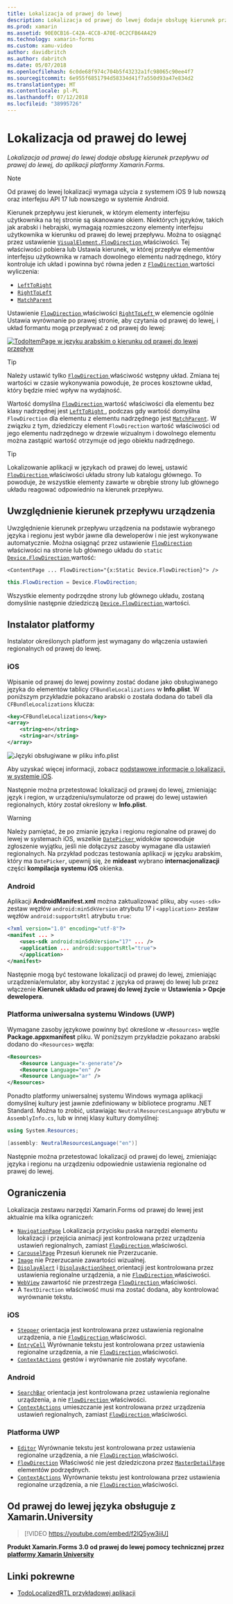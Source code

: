 ```yaml
---
title: Lokalizacja od prawej do lewej
description: Lokalizacja od prawej do lewej dodaje obsługę kierunek przepływu od prawej do lewej, do aplikacji platformy Xamarin.Forms.
ms.prod: xamarin
ms.assetid: 90E0CB16-C42A-4CC8-A70E-0C2CFB64A429
ms.technology: xamarin-forms
ms.custom: xamu-video
author: davidbritch
ms.author: dabritch
ms.date: 05/07/2018
ms.openlocfilehash: 6c0de68f974c704b5f43232a1fc98065c90ee4f7
ms.sourcegitcommit: 6e955f6851794d58334d41f7a550d93a47e834d2
ms.translationtype: MT
ms.contentlocale: pl-PL
ms.lasthandoff: 07/12/2018
ms.locfileid: "38995726"
---
```

# <a name="right-to-left-localization"></a>Lokalizacja od prawej do lewej

_Lokalizacja od prawej do lewej dodaje obsługę kierunek przepływu od prawej do lewej, do aplikacji platformy Xamarin.Forms._

> [!NOTE]
> Od prawej do lewej lokalizacji wymaga użycia z systemem iOS 9 lub nowszą oraz interfejsu API 17 lub nowszego w systemie Android.

Kierunek przepływu jest kierunek, w którym elementy interfejsu użytkownika na tej stronie są skanowane okiem. Niektórych języków, takich jak arabski i hebrajski, wymagają rozmieszczony elementy interfejsu użytkownika w kierunku od prawej do lewej przepływu. Można to osiągnąć przez ustawienie [ `VisualElement.FlowDirection` ](xref:Xamarin.Forms.VisualElement.FlowDirection) właściwości. Tej właściwości pobiera lub Ustawia kierunek, w której przepływ elementów interfejsu użytkownika w ramach dowolnego elementu nadrzędnego, który kontroluje ich układ i powinna być równa jeden z [ `FlowDirection` ](xref:Xamarin.Forms.FlowDirection) wartości wyliczenia:

- [`LeftToRight`](xref:Xamarin.Forms.FlowDirection.LeftToRight)
- [`RightToLeft`](xref:Xamarin.Forms.FlowDirection.RightToLeft)
- [`MatchParent`](xref:Xamarin.Forms.FlowDirection.MatchParent)

Ustawienie [ `FlowDirection` ](xref:Xamarin.Forms.VisualElement.FlowDirection) właściwości [ `RightToLeft` ](xref:Xamarin.Forms.FlowDirection.RightToLeft) w elemencie ogólnie Ustawia wyrównanie po prawej stronie, aby czytania od prawej do lewej, i układ formantu mogą przepływać z od prawej do lewej:

[![TodoItemPage w języku arabskim o kierunku od prawej do lewej przepływ](rtl-images/TodoItemPage-Arabic.png "TodoItemPage w języku arabskim o kierunku od prawej do lewej przepływ")](rtl-images/TodoItemPage-Arabic-Large.png#lightbox "TodoItemPage w języku arabskim o kierunku od prawej do lewej przepływu")

> [!TIP]
> Należy ustawić tylko [ `FlowDirection` ](xref:Xamarin.Forms.VisualElement.FlowDirection) właściwość wstępny układ. Zmiana tej wartości w czasie wykonywania powoduje, że proces kosztowne układ, który będzie mieć wpływ na wydajność.

Wartość domyślna [ `FlowDirection` ](xref:Xamarin.Forms.VisualElement.FlowDirection) wartość właściwości dla elementu bez klasy nadrzędnej jest [ `LeftToRight` ](xref:Xamarin.Forms.FlowDirection.LeftToRight), podczas gdy wartość domyślna `FlowDirection` dla elementu z elementu nadrzędnego jest [ `MatchParent`](xref:Xamarin.Forms.FlowDirection.MatchParent). W związku z tym, dziedziczy element `FlowDirection` wartość właściwości od jego elementu nadrzędnego w drzewie wizualnym i dowolnego elementu można zastąpić wartość otrzymuje od jego obiektu nadrzędnego.

> [!TIP]
> Lokalizowanie aplikacji w językach od prawej do lewej, ustawić [ `FlowDirection` ](xref:Xamarin.Forms.VisualElement.FlowDirection) właściwości układu strony lub katalogu głównego. To powoduje, że wszystkie elementy zawarte w obrębie strony lub głównego układu reagować odpowiednio na kierunek przepływu.

## <a name="respecting-device-flow-direction"></a>Uwzględnienie kierunek przepływu urządzenia

Uwzględnienie kierunek przepływu urządzenia na podstawie wybranego języka i regionu jest wybór jawne dla deweloperów i nie jest wykonywane automatycznie. Można osiągnąć przez ustawienie [ `FlowDirection` ](xref:Xamarin.Forms.VisualElement.FlowDirection) właściwości na stronie lub głównego układu do `static` [ `Device.FlowDirection` ](xref:Xamarin.Forms.Device.FlowDirection) wartość:

```xaml
<ContentPage ... FlowDirection="{x:Static Device.FlowDirection}"> />
```

```csharp
this.FlowDirection = Device.FlowDirection;
```

Wszystkie elementy podrzędne strony lub głównego układu, zostaną domyślnie następnie dziedziczą [ `Device.FlowDirection` ](xref:Xamarin.Forms.Device.FlowDirection) wartości.

## <a name="platform-setup"></a>Instalator platformy

Instalator określonych platform jest wymagany do włączenia ustawień regionalnych od prawej do lewej.

### <a name="ios"></a>iOS

Wpisanie od prawej do lewej powinny zostać dodane jako obsługiwanego języka do elementów tablicy `CFBundleLocalizations` w **Info.plist**. W poniższym przykładzie pokazano arabski o została dodana do tabeli dla `CFBundleLocalizations` klucza:

```xml
<key>CFBundleLocalizations</key>
<array>
    <string>en</string>
    <string>ar</string>
</array>
```

![Języki obsługiwane w pliku info.plist](rtl-images/ios-locales.png "Info.plist obsługiwane języki")

Aby uzyskać więcej informacji, zobacz [podstawowe informacje o lokalizacji, w systemie iOS](https://docs.microsoft.com/en-gb/xamarin/ios/app-fundamentals/localization/#localization-basics-in-ios).

Następnie można przetestować lokalizacji od prawej do lewej, zmieniając język i region, w urządzeniu/symulatorze od prawej do lewej ustawień regionalnych, który został określony w **Info.plist**.

> [!WARNING]
> Należy pamiętać, że po zmianie języka i regionu regionalne od prawej do lewej w systemach iOS, wszelkie [ `DatePicker` ](xref:Xamarin.Forms.DatePicker) widoków spowoduje zgłoszenie wyjątku, jeśli nie dołączysz zasoby wymagane dla ustawień regionalnych. Na przykład podczas testowania aplikacji w języku arabskim, który ma `DatePicker`, upewnij się, że **mideast** wybrano **internacjonalizacji** części **kompilacja systemu iOS** okienka.

### <a name="android"></a>Android

Aplikacji **AndroidManifest.xml** można zaktualizować pliku, aby `<uses-sdk>` zestaw węzłów `android:minSdkVersion` atrybutu 17 i `<application>` zestaw węzłów `android:supportsRtl` atrybutu `true`:

```xml
<?xml version="1.0" encoding="utf-8"?>
<manifest ... >
    <uses-sdk android:minSdkVersion="17" ... />
    <application ... android:supportsRtl="true">
    </application>
</manifest>
```

Następnie mogą być testowane lokalizacji od prawej do lewej, zmieniając urządzenia/emulator, aby korzystać z języka od prawej do lewej lub przez włączenie **Kierunek układu od prawej do lewej życie** w **Ustawienia > Opcje dewelopera**.

### <a name="universal-windows-platform-uwp"></a>Platforma uniwersalna systemu Windows (UWP)

Wymagane zasoby językowe powinny być określone w `<Resources>` węźle **Package.appxmanifest** pliku. W poniższym przykładzie pokazano arabski dodano do `<Resources>` węzła:

```xml
<Resources>
    <Resource Language="x-generate"/>
    <Resource Language="en" />
    <Resource Language="ar" />
</Resources>
```

Ponadto platformy uniwersalnej systemu Windows wymaga aplikacji domyślnej kultury jest jawnie zdefiniowany w bibliotece programu .NET Standard. Można to zrobić, ustawiając `NeutralResourcesLanguage` atrybutu w `AssemblyInfo.cs`, lub w innej klasy kultury domyślnej:

```csharp
using System.Resources;

[assembly: NeutralResourcesLanguage("en")]
```

Następnie można przetestować lokalizacji od prawej do lewej, zmieniając języka i regionu na urządzeniu odpowiednie ustawienia regionalne od prawej do lewej.

## <a name="limitations"></a>Ograniczenia

Lokalizacja zestawu narzędzi Xamarin.Forms od prawej do lewej jest aktualnie ma kilka ograniczeń:

- [`NavigationPage`](xref:Xamarin.Forms.NavigationPage) Lokalizacja przycisku paska narzędzi elementu lokalizacji i przejścia animacji jest kontrolowana przez urządzenia ustawień regionalnych, zamiast [ `FlowDirection` ](xref:Xamarin.Forms.VisualElement.FlowDirection) właściwości.
- [`CarouselPage`](xref:Xamarin.Forms.CarouselPage) Przesuń kierunek nie Przerzucanie.
- [`Image`](xref:Xamarin.Forms.Image) nie Przerzucanie zawartości wizualnej.
- [`DisplayAlert`](xref:Xamarin.Forms.Page.DisplayAlert(System.String,System.String,System.String)) i [ `DisplayActionSheet` ](xref:Xamarin.Forms.Page.DisplayActionSheet(System.String,System.String,System.String,System.String[])) orientacji jest kontrolowana przez ustawienia regionalne urządzenia, a nie [ `FlowDirection` ](xref:Xamarin.Forms.VisualElement.FlowDirection) właściwości.
- [`WebView`](xref:Xamarin.Forms.WebView) zawartość nie przestrzega [ `FlowDirection` ](xref:Xamarin.Forms.VisualElement.FlowDirection) właściwości.
- A `TextDirection` właściwość musi ma zostać dodana, aby kontrolować wyrównanie tekstu.

### <a name="ios"></a>iOS

- [`Stepper`](xref:Xamarin.Forms.Stepper) orientacja jest kontrolowana przez ustawienia regionalne urządzenia, a nie [ `FlowDirection` ](xref:Xamarin.Forms.VisualElement.FlowDirection) właściwości.
- [`EntryCell`](xref:Xamarin.Forms.EntryCell) Wyrównanie tekstu jest kontrolowana przez ustawienia regionalne urządzenia, a nie [ `FlowDirection` ](xref:Xamarin.Forms.VisualElement.FlowDirection) właściwości.
- [`ContextActions`](xref:Xamarin.Forms.Cell.ContextActions) gestów i wyrównanie nie zostały wycofane.

### <a name="android"></a>Android

- [`SearchBar`](xref:Xamarin.Forms.SearchBar) orientacja jest kontrolowana przez ustawienia regionalne urządzenia, a nie [ `FlowDirection` ](xref:Xamarin.Forms.VisualElement.FlowDirection) właściwości.
- [`ContextActions`](xref:Xamarin.Forms.Cell.ContextActions) umieszczanie jest kontrolowana przez urządzenia ustawień regionalnych, zamiast [ `FlowDirection` ](xref:Xamarin.Forms.VisualElement.FlowDirection) właściwości.

### <a name="uwp"></a>Platforma UWP

- [`Editor`](xref:Xamarin.Forms.Editor) Wyrównanie tekstu jest kontrolowana przez ustawienia regionalne urządzenia, a nie [ `FlowDirection` ](xref:Xamarin.Forms.VisualElement.FlowDirection) właściwości.
- [`FlowDirection`](xref:Xamarin.Forms.VisualElement.FlowDirection) Właściwość nie jest dziedziczona przez [ `MasterDetailPage` ](xref:Xamarin.Forms.MasterDetailPage) elementów podrzędnych.
- [`ContextActions`](xref:Xamarin.Forms.Cell.ContextActions) Wyrównanie tekstu jest kontrolowana przez ustawienia regionalne urządzenia, a nie [ `FlowDirection` ](xref:Xamarin.Forms.VisualElement.FlowDirection) właściwości.

## <a name="right-to-left-language-support-with-xamarinuniversity"></a>Od prawej do lewej języka obsługuje z Xamarin.University

> [!VIDEO https://youtube.com/embed/f2lQ5yw3iiU]

**Produkt Xamarin.Forms 3.0 od prawej do lewej pomocy technicznej przez [platformy Xamarin University](https://university.xamarin.com/)**

## <a name="related-links"></a>Linki pokrewne

- [TodoLocalizedRTL przykładowej aplikacji](https://developer.xamarin.com/samples/xamarin-forms/TodoLocalizedRTL/)
